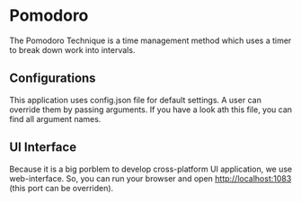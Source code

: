 # Pomodoro
The Pomodoro Technique is a time management method which uses a timer to break down work into intervals.

## Configurations
This application uses config.json file for default settings. A user can override them by passing arguments. If you have a look ath this file, you can find all argument names.

## UI Interface
Because it is a big porblem to develop cross-platform UI application, we use web-interface. So, you can run your browser and open [http://localhost:1083](http://localhost:1083) (this port can be overriden).
